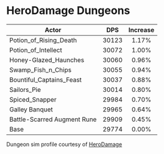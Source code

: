 # HeroDamage Dungeons
| Actor | DPS | Increase |
|---|:---:|:---:|
|Potion_of_Rising_Death|30123|1.17%|
|Potion_of_Intellect|30072|1.00%|
|Honey-Glazed_Haunches|30060|0.96%|
|Swamp_Fish_n_Chips|30055|0.94%|
|Bountiful_Captains_Feast|30037|0.88%|
|Sailors_Pie|30014|0.80%|
|Spiced_Snapper|29984|0.70%|
|Galley Banquet|29965|0.64%|
|Battle-Scarred Augment Rune|29909|0.45%|
|Base|29774|0.00%|

 Dungeon sim profile courtesy of [HeroDamage](https://www.herodamage.com/)